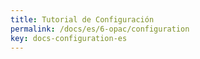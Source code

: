 ```yaml
---
title: Tutorial de Configuración
permalink: /docs/es/6-opac/configuration
key: docs-configuration-es
---
```

